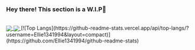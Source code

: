 ### Hey there! This section is a W.I.P👋

<br>
<a href="https://github.com/anuraghazra/github-readme-stats">
  <img align="center" src="https://github-readme-stats.vercel.app/api/pin/?username=Ellie1341994&repo=github-readme-stats" />
</a>
<a href="https://github.com/Ellie1341994/convoychat">
  <img align="center" src="https://github-readme-stats.vercel.app/api/pin/?username=Ellie1341994&repo=convoychat" />
</a>
[![Top Langs](https://github-readme-stats.vercel.app/api/top-langs/?username=Ellie1341994&layout=compact)](https://github.com/Ellie1341994/github-readme-stats)
